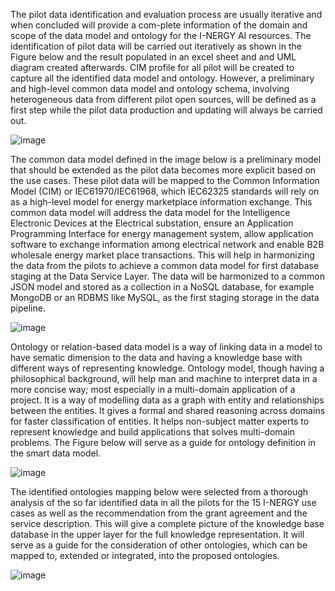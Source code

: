 The pilot data identification and evaluation process are usually iterative and when concluded will provide a com-plete information of the domain and scope of the data model and ontology for the I-NERGY AI resources. The identification of pilot data will be carried out iteratively as shown in the Figure below and the result populated in an excel sheet and and UML diagram created afterwards. CIM profile for all pilot will be created to capture all the identified data model and ontology. However, a preliminary and high-level common data model and ontology schema, involving heterogeneous data from different pilot open sources, will be defined as a first step while the pilot data production and updating will always be carried out.

![image](https://user-images.githubusercontent.com/87437869/162293777-da874d45-b6e4-487f-903d-dbd7ec05d3ea.png)

The common data model defined in the image below is a preliminary model that should be extended as the pilot data becomes more explicit based on the use cases. These pilot data will be mapped to the Common Information Model (CIM) or IEC61970/IEC61968, which IEC62325 standards will rely on as a high-level model for energy marketplace information exchange. This common data model will address the data model for the Intelligence Electronic Devices at the Electrical substation, ensure an Application Programming Interface for energy management system, allow application software to exchange information among electrical network and enable B2B wholesale energy market place transactions. This will help in harmonizing the data from the pilots to achieve a common data model for first database staging at the Data Service Layer.
The data will be harmonized to a common JSON model and stored as a collection in a NoSQL database, for example MongoDB or an RDBMS like MySQL, as the first staging storage in the data pipeline.

![image](https://user-images.githubusercontent.com/87437869/162295155-3688267d-4be2-4d53-887a-23ef761fde64.png)

Ontology or relation-based data model is a way of linking data in a model to have sematic dimension to the data and having a knowledge base with different ways of representing knowledge. Ontology model, though having a philosophical background, will help man and machine to interpret data in a more concise way; most especially in a multi-domain application of a project. It is a way of modelling data as a graph with entity and relationships between the entities. It gives a formal and shared reasoning across domains for faster classification of entities. It helps non-subject matter experts to represent knowledge and build applications that solves multi-domain problems. The Figure below will serve as a guide for ontology definition in the smart data model.

![image](https://user-images.githubusercontent.com/87437869/162295949-a8045110-cf6d-4815-b724-ac66039aab9e.png)

The identified ontologies mapping below were selected from a thorough analysis of the so far identified data in all the pilots for the 15 I-NERGY use cases as well as the recommendation from the grant agreement and the service description. This will give a complete picture of the knowledge base database in the upper layer for the full knowledge representation. It will serve as a guide for the consideration of other ontologies, which can be mapped to, extended or integrated, into the proposed ontologies.

![image](https://user-images.githubusercontent.com/87437869/162296615-6a27e7fb-c695-44a0-bf74-2c75907c9245.png)

